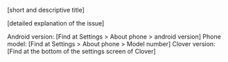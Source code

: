 [short and descriptive title]

[detailed explanation of the issue]

Android version: [Find at Settings > About phone > android version]
Phone model: [Find at Settings > About phone > Model number]
Clover version: [Find at the bottom of the settings screen of Clover]
